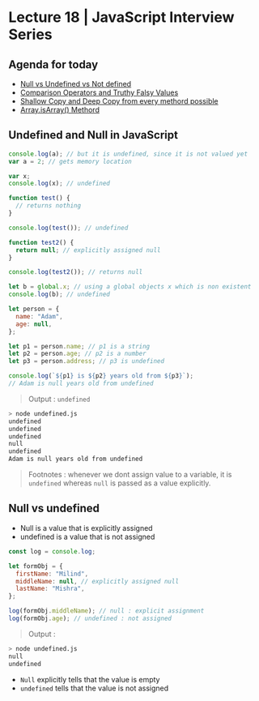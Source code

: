 # Lecture 18 | JavaScript Interview Series

## Agenda for today

- [Null vs Undefined vs Not defined](https://youtu.be/KP85Ys4GLu8)
- [Comparison Operators and Truthy Falsy Values](https://youtu.be/-Mnaj-GaJro)
- [Shallow Copy and Deep Copy from every methord possible](https://youtu.be/nohXAwhw-mY)
- [Array.isArray() Methord](https://youtu.be/hPNOeEH4X9k)

## Undefined and Null in JavaScript

```js
console.log(a); // but it is undefined, since it is not valued yet
var a = 2; // gets memory location

var x;
console.log(x); // undefined

function test() {
  // returns nothing
}

console.log(test()); // undefined

function test2() {
  return null; // explicitly assigned null
}

console.log(test2()); // returns null

let b = global.x; // using a global objects x which is non existent
console.log(b); // undefined

let person = {
  name: "Adam",
  age: null,
};

let p1 = person.name; // p1 is a string
let p2 = person.age; // p2 is a number
let p3 = person.address; // p3 is undefined

console.log(`${p1} is ${p2} years old from ${p3}`);
// Adam is null years old from undefined
```

> Output : `undefined`

```bash
> node undefined.js
undefined
undefined
undefined
null
undefined
Adam is null years old from undefined
```

> Footnotes : whenever we dont assign value to a variable, it is `undefined` whereas `null` is passed as a value explicitly.

## Null vs undefined

- Null is a value that is explicitly assigned
- undefined is a value that is not assigned

```js
const log = console.log;

let formObj = {
  firstName: "Milind",
  middleName: null, // explicitly assigned null
  lastName: "Mishra",
};

log(formObj.middleName); // null : explicit assignment
log(formObj.age); // undefined : not assigned
```

> Output :

```bash
> node undefined.js
null
undefined
```

- `Null` explicitly tells that the value is empty
- `undefined` tells that the value is not assigned
